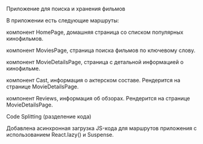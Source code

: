 Приложение для поиска и хранения фильмов

В приложении есть следующие маршруты:

компонент HomePage, домашняя страница со списком популярных кинофильмов.

компонент MoviesPage, страница поиска фильмов по ключевому слову.

компонент MovieDetailsPage, страница с детальной информацией о кинофильме.

компонент Cast, информация о актерском составе. Рендерится на странице MovieDetailsPage.

компонент Reviews, информация об обзорах. Рендерится на странице MovieDetailsPage.

Code Splitting (разделение кода)

Добавлена асинхронная загрузка JS-кода для маршрутов приложения с использованием React.lazy() и Suspense.
